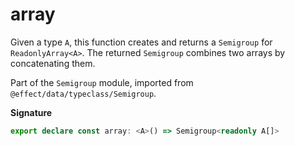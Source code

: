 # array

Given a type `A`, this function creates and returns a `Semigroup` for `ReadonlyArray<A>`.
The returned `Semigroup` combines two arrays by concatenating them.

Part of the `Semigroup` module, imported from `@effect/data/typeclass/Semigroup`.

**Signature**

```ts
export declare const array: <A>() => Semigroup<readonly A[]>
```
